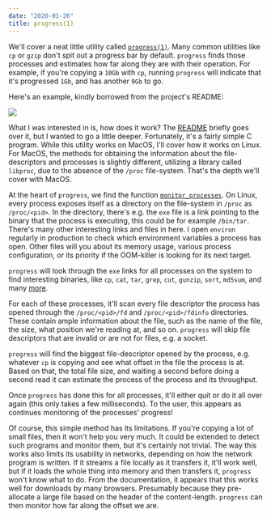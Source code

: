 ```yaml
---
date: "2020-01-26"
title: progress(1)
---
```


We'll cover a neat little utility called
[`progress(1)`](https://github.com/Xfennec/progress). Many common utilities like
`cp` or `gzip` don't spit out a progress bar by default. `progress` finds those
processes and estimates how far along they are with their operation. For
example, if you're copying a `10Gb` with `cp`, running `progress` will indicate
that it's progressed `1Gb`, and has another `9Gb` to go.

Here's an example, kindly borrowed from the project's README:

![](https://camo.githubusercontent.com/14048573a12e356a41c84a7ba8001db708d2113e/68747470733a2f2f7261772e6769746875622e636f6d2f5866656e6e65632f70726f67726573732f6d61737465722f636170747572652e706e67)

What I was interested in is, how does it work? The [README][readme] briefly goes
over it, but I wanted to go a little deeper. Fortunately, it's a fairly simple C
program.  While this utility works on MacOS, I'll cover how it works on Linux.
For MacOS, the methods for obtaining the information about the file-descriptors
and processes is slightly different, utilizing a library called `libproc`, due
to the absence of the `/proc` file-system. That's the depth we'll cover with
MacOS.

At the heart of `progress`, we find the function [`monitor_processes`][source].
On Linux, every process exposes itself as a directory on the file-system in
`/proc` as `/proc/<pid>`. In the directory, there's e.g. the `exe` file is a
link pointing to the binary that the process is executing, this could be for
example `/bin/tar`.  There's many other interesting links and files in here. I
open `environ` regularly in production to check which environment variables a
process has open. Other files will you about its memory usage, various process
configuration, or its priority if the OOM-killer is looking for its next target.

`progress` will look through the `exe` links for all processes on the system to
find interesting binaries, like `cp`, `cat`, `tar`, `grep`, `cut`, `gunzip`,
`sort`, `md5sum`, and many [more][procs].

For each of these processes, it'll scan every file descriptor the process has
opened through the `/proc/<pid>/fd` and `/proc/<pid>/fdinfo` directories. These
contain ample information about the file, such as the name of the file, the
size, what position we're reading at, and so on. `progress` will skip file
descriptors that are invalid or are not for files, e.g. a socket.

`progress` will find the biggest file-descriptor opened by the process, e.g.
whatever `cp` is copying and see what offset in the file the process is at.
Based on that, the total file size, and waiting a second before doing a second
read it can estimate the process of the process and its throughput.

Once `progress` has done this for all processes, it'll either quit or do it all
over again (this only takes a few milliseconds). To the user, this appears as
continues monitoring of the processes' progress!

Of course, this simple method has its limitations. If you're copying a lot of
small files, then it won't help you very much. It could be extended to detect
such programs and monitor them, but it's certainly not trivial. The way this
works also limits its usability in networks, depending on how the network
program is written. If it streams a file locally as it transfers it, it'll work
well, but if it loads the whole thing into memory and then transfers it,
`progress` won't know what to do. From the documentation, it appears that this
works well for downloads by many browsers. Presumably because they pre-allocate
a large file based on the header of the content-length. `progress` can then
monitor how far along the offset we are.

[procs]: https://github.com/Xfennec/progress/blob/7a0767dc0b2b6763a4c947ecfe9c140c93655ab9/progress.c#L61-L69
[readme]: https://github.com/Xfennec/progress#how-does-it-work
[source]: https://github.com/Xfennec/progress/blob/7a0767dc0b2b6763a4c947ecfe9c140c93655ab9/progress.c#L686
